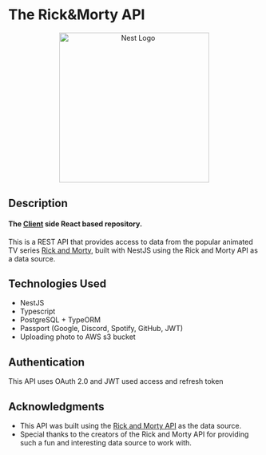 # The Rick&Morty API
<p align="center">
  <a href="https://the-rick-morty.vercel.app" target="_blank"><img src="https://www.freepnglogos.com/uploads/rick-and-morty-png/rick-and-morty-portal-shoes-white-clothing-zavvi-23.png" width="300" alt="Nest Logo" /></a>
</p>

## Description

#### The [Client](https://github.com/moneyandfame7/rick-morty) side React based repository.

This is a REST API that provides access to data from the popular animated TV series <a href='https://www.adultswim.com/videos/rick-and-morty'>Rick and Morty</a>, built with NestJS using the Rick and Morty API as a data source.

## Technologies Used

- NestJS
- Typescript
- PostgreSQL + TypeORM
- Passport (Google, Discord, Spotify, GitHub, JWT)
- Uploading photo to AWS s3 bucket
## Authentication

This API uses OAuth 2.0 and JWT used access and refresh token


## Acknowledgments

- This API was built using the [Rick and Morty API](https://rickandmortyapi.com) as the data source.
- Special thanks to the creators of the Rick and Morty API for providing such a fun and interesting data source to work
  with.
